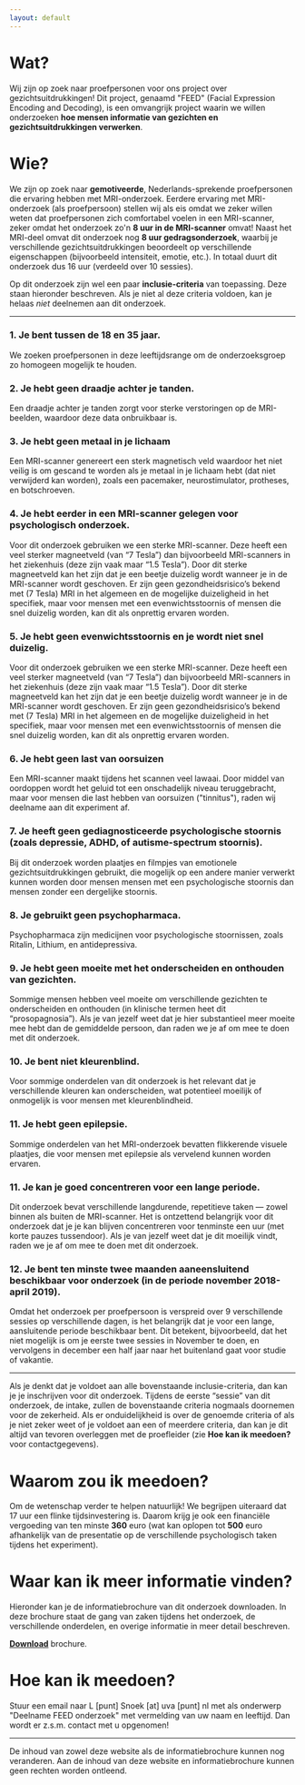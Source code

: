 ```yaml
---
layout: default
---
```


# Wat?
Wij zijn op zoek naar proefpersonen voor ons project over gezichtsuitdrukkingen!
Dit project, genaamd "FEED" (Facial Expression Encoding and Decoding), is een
omvangrijk project waarin we willen onderzoeken **hoe mensen informatie van
gezichten en gezichtsuitdrukkingen verwerken**. 

# Wie?
We zijn op zoek naar **gemotiveerde**, Nederlands-sprekende proefpersonen die ervaring hebben met
MRI-onderzoek. Eerdere ervaring met MRI-onderzoek (als proefpersoon) stellen
wij als eis omdat we zeker willen weten dat proefpersonen zich comfortabel voelen
in een MRI-scanner, zeker omdat het onderzoek zo'n **8 uur in de MRI-scanner** omvat!
Naast het MRI-deel omvat dit onderzoek nog **8 uur gedragsonderzoek**, waarbij je
verschillende gezichtsuitdrukkingen beoordeelt op verschillende eigenschappen
(bijvoorbeeld intensiteit, emotie, etc.). In totaal duurt dit onderzoek dus
16 uur (verdeeld over 10 sessies). 

Op dit onderzoek zijn wel een paar **inclusie-criteria** van toepassing. Deze
staan hieronder beschreven. Als je niet al deze criteria voldoen, kan je
helaas *niet* deelnemen aan dit onderzoek.

---

### 1. Je bent tussen de 18 en 35 jaar.
We zoeken proefpersonen in deze leeftijdsrange om de onderzoeksgroep zo homogeen mogelijk te houden.

### 2. Je hebt geen draadje achter je tanden.
Een draadje achter je tanden zorgt voor sterke verstoringen op de MRI-beelden, waardoor deze data onbruikbaar is. 

### 3. Je hebt geen metaal in je lichaam
Een MRI-scanner genereert een sterk magnetisch veld waardoor het niet veilig is om gescand te worden als je metaal in je lichaam hebt (dat niet verwijderd kan worden), zoals een pacemaker, neurostimulator, protheses, en botschroeven.

### 4. Je hebt eerder in een MRI-scanner gelegen voor psychologisch onderzoek.
Voor dit onderzoek gebruiken we een sterke MRI-scanner. Deze heeft een veel sterker magneetveld (van “7 Tesla”) dan bijvoorbeeld MRI-scanners in het ziekenhuis (deze zijn vaak maar “1.5 Tesla”). Door dit sterke magneetveld kan het zijn dat je een beetje duizelig wordt wanneer je in de MRI-scanner wordt geschoven. Er zijn geen gezondheidsrisico’s bekend met (7 Tesla) MRI in het algemeen en de mogelijke duizeligheid in het specifiek, maar voor mensen met een evenwichtsstoornis of mensen die snel duizelig worden, kan dit als onprettig ervaren worden.

### 5. Je hebt geen evenwichtsstoornis en je wordt niet snel duizelig.
Voor dit onderzoek gebruiken we een sterke MRI-scanner. Deze heeft een veel sterker magneetveld (van “7 Tesla”) dan bijvoorbeeld MRI-scanners in het ziekenhuis (deze zijn vaak maar “1.5 Tesla”). Door dit sterke magneetveld kan het zijn dat je een beetje duizelig wordt wanneer je in de MRI-scanner wordt geschoven. Er zijn geen gezondheidsrisico’s bekend met (7 Tesla) MRI in het algemeen en de mogelijke duizeligheid in het specifiek, maar voor mensen met een evenwichtsstoornis of mensen die snel duizelig worden, kan dit als onprettig ervaren worden.

### 6. Je hebt geen last van oorsuizen
Een MRI-scanner maakt tijdens het scannen veel lawaai. Door middel van oordoppen wordt het geluid tot een onschadelijk niveau teruggebracht, maar voor mensen die last hebben van oorsuizen ("tinnitus"), raden wij deelname aan dit experiment af.

### 7. Je heeft geen gediagnosticeerde psychologische stoornis (zoals depressie, ADHD, of autisme-spectrum stoornis).
Bij dit onderzoek worden plaatjes en filmpjes van emotionele gezichtsuitdrukkingen gebruikt, die mogelijk op een andere manier verwerkt kunnen worden door mensen mensen met een psychologische stoornis dan mensen zonder een dergelijke stoornis. 

### 8. Je gebruikt geen psychopharmaca.
Psychopharmaca zijn medicijnen voor psychologische stoornissen, zoals Ritalin, Lithium, en antidepressiva.

### 9. Je hebt geen moeite met het onderscheiden en onthouden van gezichten.
Sommige mensen hebben veel moeite om verschillende gezichten te onderscheiden en onthouden (in klinische termen heet dit “prosopagnosia”). Als je van jezelf weet dat je hier substantieel meer moeite mee hebt dan de gemiddelde persoon, dan raden we je af om mee te doen met dit onderzoek.

### 10. Je bent niet kleurenblind.
Voor sommige onderdelen van dit onderzoek is het relevant dat je verschillende kleuren kan onderscheiden, wat potentieel moeilijk of onmogelijk is voor mensen met kleurenblindheid.

### 11. Je hebt geen epilepsie.
Sommige onderdelen van het MRI-onderzoek bevatten flikkerende visuele plaatjes, die voor mensen met epilepsie als vervelend kunnen worden ervaren.

### 11. Je kan je goed concentreren voor een lange periode.
Dit onderzoek bevat verschillende langdurende, repetitieve taken — zowel binnen als buiten de MRI-scanner. Het is ontzettend belangrijk voor dit onderzoek dat je je kan blijven concentreren voor tenminste een uur (met korte pauzes tussendoor). Als je van jezelf weet dat je dit moeilijk vindt, raden we je af om mee te doen met dit onderzoek.

### 12. Je bent ten minste twee maanden aaneensluitend beschikbaar voor onderzoek (in de periode november 2018-april 2019).
Omdat het onderzoek per proefpersoon is verspreid over 9 verschillende sessies op verschillende dagen, is het belangrijk dat je voor een lange, aansluitende periode beschikbaar bent. Dit betekent, bijvoorbeeld, dat het niet mogelijk is om je eerste twee sessies in November te doen, en vervolgens in december een half jaar naar het buitenland gaat voor studie of vakantie.

---

Als je denkt dat je voldoet aan alle bovenstaande inclusie-criteria, dan kan je je inschrijven voor dit onderzoek. Tijdens de eerste “sessie” van dit onderzoek, de intake, zullen de bovenstaande criteria nogmaals doornemen voor de zekerheid. Als er onduidelijkheid is over de genoemde criteria of als je niet zeker weet of je voldoet aan een of meerdere criteria, dan kan je dit altijd van tevoren overleggen met de proefleider (zie **Hoe kan ik meedoen?** voor contactgegevens).

# Waarom zou ik meedoen?
Om de wetenschap verder te helpen natuurlijk! We begrijpen uiteraard dat
17 uur een flinke tijdsinvestering is. Daarom krijg je ook een financiële
vergoeding van ten minste **360** euro (wat kan oplopen tot **500** euro afhankelijk van de presentatie op de verschillende psychologisch taken tijdens het experiment).  

# Waar kan ik meer informatie vinden?
Hieronder kan je de informatiebrochure van dit onderzoek downloaden. In deze brochure
staat de gang van zaken tijdens het onderzoek, de verschillende onderdelen, en overige
informatie in meer detail beschreven.

[**Download**](InformedConsent_MRI.pdf) brochure.

# Hoe kan ik meedoen?
Stuur een email naar L [punt] Snoek [at] uva [punt] nl met als onderwerp "Deelname FEED onderzoek" met
vermelding van uw naam en leeftijd. Dan wordt er z.s.m. contact met u opgenomen!

---

De inhoud van zowel deze website als de informatiebrochure kunnen nog veranderen. Aan de inhoud van
deze website en informatiebrochure kunnen geen rechten worden ontleend.
